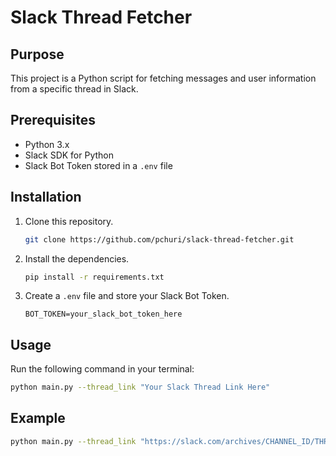 # Slack Thread Fetcher

## Purpose

This project is a Python script for fetching messages and user information from a specific thread in Slack.

## Prerequisites

- Python 3.x
- Slack SDK for Python
- Slack Bot Token stored in a `.env` file

## Installation

1. Clone this repository.

    ```bash
    git clone https://github.com/pchuri/slack-thread-fetcher.git
    ```

2. Install the dependencies.

    ```bash
    pip install -r requirements.txt
    ```

3. Create a `.env` file and store your Slack Bot Token.

    ```env
    BOT_TOKEN=your_slack_bot_token_here
    ```

## Usage

Run the following command in your terminal:

```bash
python main.py --thread_link "Your Slack Thread Link Here"
```

## Example

```bash
python main.py --thread_link "https://slack.com/archives/CHANNEL_ID/THREAD_ID"
```
